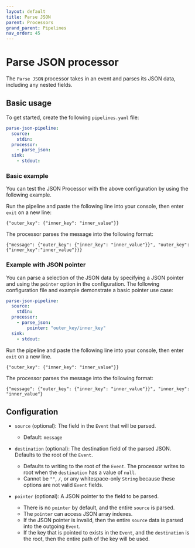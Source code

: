 ```yaml
---
layout: default
title: Parse JSON
parent: Processors
grand_parent: Pipelines
nav_order: 45
---
```


# Parse JSON processor

The `Parse JSON` processor takes in an event and parses its JSON data, including any nested fields.

## Basic usage

To get started, create the following `pipelines.yaml` file:

```yaml
parse-json-pipeline:
  source:
    stdin:
  processor:
    - parse_json:
  sink:
    - stdout:
```
### Basic example

You can test the JSON Processor with the above configuration by using the following example.

Run the pipeline and paste the following line into your console, then enter `exit` on a new line:

```
{"outer_key": {"inner_key": "inner_value"}}
```

The processor parses the message into the following format:

```
{"message": {"outer_key": {"inner_key": "inner_value"}}", "outer_key":{"inner_key":"inner_value"}}}
```

### Example with JSON pointer

You can parse a selection of the JSON data by specifying a JSON pointer and using the `pointer` option in the configuration. The following configuration file and example demonstrate a basic pointer use case:

```yaml
parse-json-pipeline:
  source:
    stdin:
  processor:
    - parse_json:
        pointer: "outer_key/inner_key"
  sink:
    - stdout:
```

Run the pipeline and paste the following line into your console, then enter `exit` on a new line.

```
{"outer_key": {"inner_key": "inner_value"}}
```

The processor parses the message into the following format:

```
{"message": {"outer_key": {"inner_key": "inner_value"}}", "inner_key": "inner_value"}
```

## Configuration

* `source` (optional): The field in the `Event` that will be parsed.
    * Default: `message`

* `destination` (optional): The destination field of the parsed JSON. Defaults to the root of the `Event`.
    * Defaults to writing to the root of the `Event`. The processor writes to root when the `destination` has a value of `null`.
    * Cannot be `""`, `/`, or any whitespace-only `String` because these options are not valid `Event` fields.

* `pointer` (optional): A JSON pointer to the field to be parsed.
    * There is no `pointer` by default, and the entire `source` is parsed.
    * The `pointer` can access JSON array indexes.
    * If the JSON pointer is invalid, then the entire `source` data is parsed into the outgoing `Event`.
    * If the key that is pointed to exists in the `Event`, and the `destination` is the root, then the entire path of the key will be used.